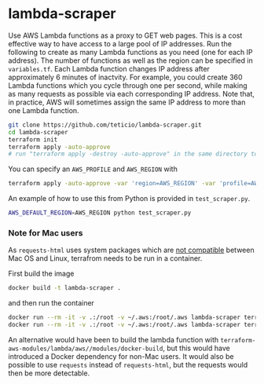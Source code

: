# lambda-scraper

Use AWS Lambda functions as a proxy to GET web pages. This is a cost effective way to have access to a large pool of IP addresses. Run the following to create as many Lambda functions as you need (one for each IP address). The number of functions as well as the region can be specified in `variables.tf`. Each Lambda function changes IP address after approximately 6 minutes of inactvity. For example, you could create 360 Lambda functions which you cycle through one per second, while making as many requests as possible via each corresponding IP address. Note that, in practice, AWS will sometimes assign the same IP address to more than one Lambda function.

```bash
git clone https://github.com/teticio/lambda-scraper.git
cd lambda-scraper
terraform init
terraform apply -auto-approve
# run "terraform apply -destroy -auto-approve" in the same directory to tear all this down again
```

You can specify an `AWS_PROFILE` and `AWS_REGION` with

```bash
terraform apply -auto-approve -var 'region=AWS_REGION' -var 'profile=AWS_PROFILE'
```

An example of how to use this from Python is provided in `test_scraper.py`.

```bash
AWS_DEFAULT_REGION=AWS_REGION python test_scraper.py
```

### Note for Mac users

As `requests-html` uses system packages which are [not compatible](https://stackoverflow.com/questions/76579248/unable-to-import-module-lambda-function-cannot-import-name-etree-from-lxml#:~:text=1%20Answer&text=This%20is%20happening%20because%20lxml,is%20(Amazon%20Linux%202)) between Mac OS and Linux, terrafrom needs to be run in a container.

First build the image

```bash
docker build -t lambda-scraper .
```

and then run the container

```bash
docker run --rm -it -v .:/root -v ~/.aws:/root/.aws lambda-scraper terraform init
docker run --rm -it -v .:/root -v ~/.aws:/root/.aws lambda-scraper terraform apply -auto-approve
```

An alternative would have been to build the lambda function with `terraform-aws-modules/lambda/aws//modules/docker-build`, but this would have introduced a Docker dependency for non-Mac users. It would also be possible to use `requests` instead of `requests-html`, but the requests would then be more detectable.
